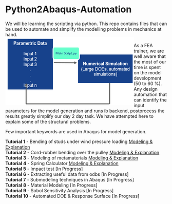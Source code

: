 # Python2Abaqus-Automation
We will be learning the scripting via python. This repo contains files that can be used to automate and simplify the modelling problems in mechanics at hand.   <br />
<img src="https://github.com/metaconsultants/Python2Abaqus-Automation-/blob/main/unnamed.png" width=400 align=left> <br />
As a FEA trainer, we are well aware that the most of our time is spent on the model development (50 to 60 %). Any design automation that can identify the input parameters for the model generation and runs ib backend, postprocess the results greatly simplify our day 2 day task. We have attempted here to explain some of the structural problems.


 
Few important keywords are used in Abaqus for model generation.

**Tutorial 1** - Bending of studs under wind pressure loading  [Modeling & Explanation](https://github.com/metaconsultants/Python2Abaqus-Automation-/wiki/Tutorial-1) <br />
**Tutorial 2** - Cord-rubber bending over the pulley [Modeling & Explanation](https://github.com/metaconsultants/Python2Abaqus-Automation-/wiki/Tutorial-2) <br />
**Tutorial 3** - Modeling of metamaterials [Modeling & Explanation](https://github.com/metaconsultants/Python2Abaqus-Automation-/wiki/Tutorial-3) <br />
**Tutorial 4** - Spring Calculator [Modeling & Explanation](https://github.com/metaconsultants/Python2Abaqus-Automation-/wiki/Tutorial-4) <br />
**Tutorial 5** - Impact test [In Progress]  <br />
**Tutorial 6** - Extracting useful data from odbs [In Progress]  <br />
**Tutorial 7** - Submodeling techniques in Abaqus [In Progress]  <br />
**Tutorial 8** - Material Modeling [In Progress]  <br />
**Tutorial 9** - Sobol Sensitivity Analysis [In Progress]  <br />
**Tutorial 10** - Automated DOE & Response Surface [In Progress]  <br />

